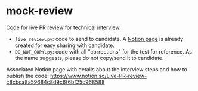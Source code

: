# mock-review
Code for live PR review for technical interview.

- `live_review.py`: code to send to candidate. A [Notion page](https://www.notion.so/Live-PR-review-c8cbca8a59684c8d9c6f6bf25c968588) is already created for easy sharing with candidate.
- `DO_NOT_COPY.py`: code with all "corrections" for the test for reference. As the name suggests, please do not copy/send it to candidate.

Associated Notion page with details about the interview steps and how to publish the code: https://www.notion.so/Live-PR-review-c8cbca8a59684c8d9c6f6bf25c968588
